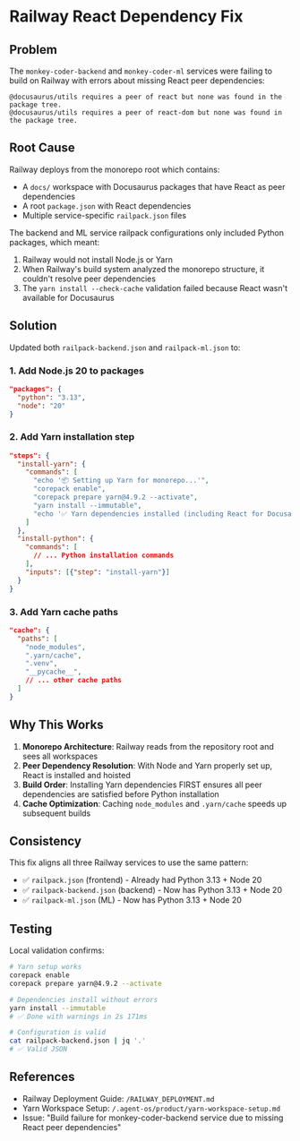 # Railway React Dependency Fix

## Problem

The `monkey-coder-backend` and `monkey-coder-ml` services were failing to build on Railway with errors about missing React peer dependencies:

```
@docusaurus/utils requires a peer of react but none was found in the package tree.
@docusaurus/utils requires a peer of react-dom but none was found in the package tree.
```

## Root Cause

Railway deploys from the monorepo root which contains:
- A `docs/` workspace with Docusaurus packages that have React as peer dependencies
- A root `package.json` with React dependencies
- Multiple service-specific `railpack.json` files

The backend and ML service railpack configurations only included Python packages, which meant:
1. Railway would not install Node.js or Yarn
2. When Railway's build system analyzed the monorepo structure, it couldn't resolve peer dependencies
3. The `yarn install --check-cache` validation failed because React wasn't available for Docusaurus

## Solution

Updated both `railpack-backend.json` and `railpack-ml.json` to:

### 1. Add Node.js 20 to packages

```json
"packages": {
  "python": "3.13",
  "node": "20"
}
```

### 2. Add Yarn installation step

```json
"steps": {
  "install-yarn": {
    "commands": [
      "echo '📦 Setting up Yarn for monorepo...'",
      "corepack enable",
      "corepack prepare yarn@4.9.2 --activate",
      "yarn install --immutable",
      "echo '✅ Yarn dependencies installed (including React for Docusaurus)'"
    ]
  },
  "install-python": {
    "commands": [
      // ... Python installation commands
    ],
    "inputs": [{"step": "install-yarn"}]
  }
}
```

### 3. Add Yarn cache paths

```json
"cache": {
  "paths": [
    "node_modules",
    ".yarn/cache",
    ".venv",
    "__pycache__",
    // ... other cache paths
  ]
}
```

## Why This Works

1. **Monorepo Architecture**: Railway reads from the repository root and sees all workspaces
2. **Peer Dependency Resolution**: With Node and Yarn properly set up, React is installed and hoisted
3. **Build Order**: Installing Yarn dependencies FIRST ensures all peer dependencies are satisfied before Python installation
4. **Cache Optimization**: Caching `node_modules` and `.yarn/cache` speeds up subsequent builds

## Consistency

This fix aligns all three Railway services to use the same pattern:

- ✅ `railpack.json` (frontend) - Already had Python 3.13 + Node 20
- ✅ `railpack-backend.json` (backend) - Now has Python 3.13 + Node 20
- ✅ `railpack-ml.json` (ML) - Now has Python 3.13 + Node 20

## Testing

Local validation confirms:
```bash
# Yarn setup works
corepack enable
corepack prepare yarn@4.9.2 --activate

# Dependencies install without errors
yarn install --immutable
# ✅ Done with warnings in 2s 171ms

# Configuration is valid
cat railpack-backend.json | jq '.'
# ✅ Valid JSON
```

## References

- Railway Deployment Guide: `/RAILWAY_DEPLOYMENT.md`
- Yarn Workspace Setup: `/.agent-os/product/yarn-workspace-setup.md`
- Issue: "Build failure for monkey-coder-backend service due to missing React peer dependencies"
